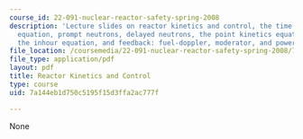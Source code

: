 ```yaml
---
course_id: 22-091-nuclear-reactor-safety-spring-2008
description: 'Lecture slides on reactor kinetics and control, the time dependent diffusion
  equation, prompt neutrons, delayed neutrons, the point kinetics equation, reactivity,
  the inhour equation, and feedback: fuel-doppler, moderator, and power.'
file_location: /coursemedia/22-091-nuclear-reactor-safety-spring-2008/7a144eb1d750c5195f15d3ffa2ac777f_MIT22_091S08_lec03.pdf
file_type: application/pdf
layout: pdf
title: Reactor Kinetics and Control
type: course
uid: 7a144eb1d750c5195f15d3ffa2ac777f

---
```

None